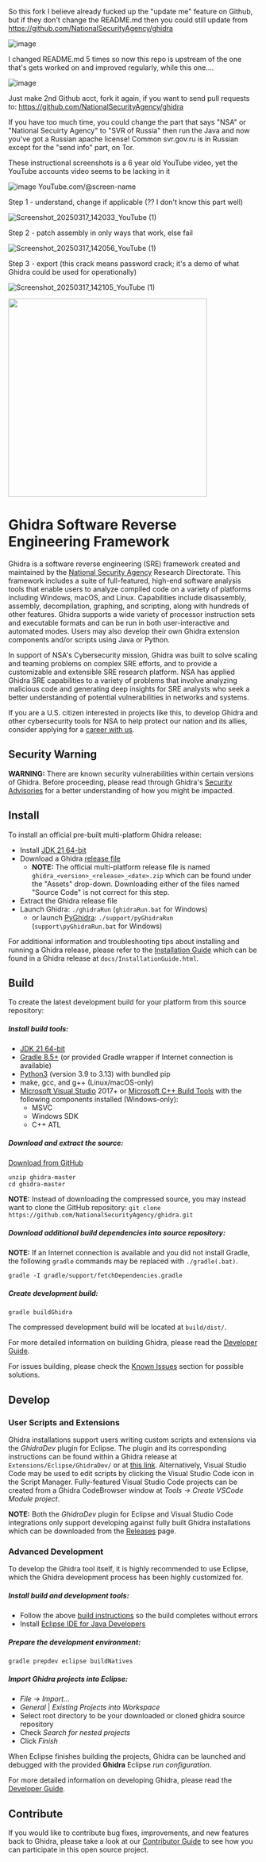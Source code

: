 So this fork I believe already fucked up the "update me" feature on Github, but if they don't change the README.md then you could still update from https://github.com/NationalSecurityAgency/ghidra

![image](https://github.com/user-attachments/assets/9f794231-a464-4787-956b-78e232340d1d)

I changed README.md 5 times so now this repo is upstream of the one that's gets worked on and improved regularly, while this one....

![image](https://github.com/user-attachments/assets/cedfb08b-7271-4d64-beb6-f34d9f27bf32)


Just make 2nd Github acct, fork it again, if you want to send pull requests to: https://github.com/NationalSecurityAgency/ghidra

If you have too much time, you could change the part that says "NSA" or "National Secuirty Agency" to "SVR of Russia" then run the Java and now you've got a Russian apache license! Common svr.gov.ru is in Russian except for the "send info" part, on Tor.

These instructional screenshots is a 6 year old YouTube video, yet the YouTube accounts video seems to be lacking in it

![image](https://github.com/user-attachments/assets/c87ffa88-ce9a-43b2-a807-734ac74cc62c) YouTube.com/@screen-name

Step 1 - understand, change if applicable (?? I don't know this part well)


![Screenshot_20250317_142033_YouTube (1)](https://github.com/user-attachments/assets/7559ebc7-695d-4fbb-b8c8-1e5b677251e9)

Step 2 - patch assembly in only ways that work, else fail

![Screenshot_20250317_142056_YouTube (1)](https://github.com/user-attachments/assets/110c63a8-b01e-4f08-b514-e69e5f0ed89e)

Step 3 - export (this crack means password crack; it's a demo of what Ghidra could be used for operationally)

![Screenshot_20250317_142105_YouTube (1)](https://github.com/user-attachments/assets/2c9b64be-31b2-45b5-bc99-f439c3ccd2c5)


<img src="Ghidra/Features/Base/src/main/resources/images/GHIDRA_3.png" width="400">

# Ghidra Software Reverse Engineering Framework
Ghidra is a software reverse engineering (SRE) framework created and maintained by the 
[National Security Agency][nsa] Research Directorate. This framework includes a suite of 
full-featured, high-end software analysis tools that enable users to analyze compiled code on a 
variety of platforms including Windows, macOS, and Linux. Capabilities include disassembly, 
assembly, decompilation, graphing, and scripting, along with hundreds of other features. Ghidra 
supports a wide variety of processor instruction sets and executable formats and can be run in both 
user-interactive and automated modes. Users may also develop their own Ghidra extension components 
and/or scripts using Java or Python.

In support of NSA's Cybersecurity mission, Ghidra was built to solve scaling and teaming problems 
on complex SRE efforts, and to provide a customizable and extensible SRE research platform. NSA has 
applied Ghidra SRE capabilities to a variety of problems that involve analyzing malicious code and 
generating deep insights for SRE analysts who seek a better understanding of potential 
vulnerabilities in networks and systems.

If you are a U.S. citizen interested in projects like this, to develop Ghidra and other 
cybersecurity tools for NSA to help protect our nation and its allies, consider applying for a 
[career with us][career].

## Security Warning
**WARNING:** There are known security vulnerabilities within certain versions of Ghidra.  Before 
proceeding, please read through Ghidra's [Security Advisories][security] for a better understanding 
of how you might be impacted.

## Install
To install an official pre-built multi-platform Ghidra release:  
* Install [JDK 21 64-bit][jdk]
* Download a Ghidra [release file][releases]
  - **NOTE:** The official multi-platform release file is named 
    `ghidra_<version>_<release>_<date>.zip` which can be found under the "Assets" drop-down.
    Downloading either of the files named "Source Code" is not correct for this step.
* Extract the Ghidra release file
* Launch Ghidra: `./ghidraRun` (`ghidraRun.bat` for Windows)
  - or launch [PyGhidra][pyghidra]: `./support/pyGhidraRun` (`support\pyGhidraRun.bat` for Windows)

For additional information and troubleshooting tips about installing and running a Ghidra release, 
please refer to the [Installation Guide][installationguide] which can be found in a Ghidra release
at `docs/InstallationGuide.html`. 

## Build
To create the latest development build for your platform from this source repository:

##### Install build tools:
* [JDK 21 64-bit][jdk]
* [Gradle 8.5+][gradle] (or provided Gradle wrapper if Internet connection is available)
* [Python3][python3] (version 3.9 to 3.13) with bundled pip
* make, gcc, and g++ (Linux/macOS-only)
* [Microsoft Visual Studio][vs] 2017+ or [Microsoft C++ Build Tools][vcbuildtools] with the
  following components installed (Windows-only):
  - MSVC
  - Windows SDK
  - C++ ATL

##### Download and extract the source:
[Download from GitHub][master]
```
unzip ghidra-master
cd ghidra-master
```
**NOTE:** Instead of downloading the compressed source, you may instead want to clone the GitHub 
repository: `git clone https://github.com/NationalSecurityAgency/ghidra.git`

##### Download additional build dependencies into source repository:
**NOTE:** If an Internet connection is available and you did not install Gradle, the following 
`gradle` commands may be replaced with `./gradle(.bat)`.
```
gradle -I gradle/support/fetchDependencies.gradle
```

##### Create development build: 
```
gradle buildGhidra
```
The compressed development build will be located at `build/dist/`.

For more detailed information on building Ghidra, please read the [Developer Guide][devguide].

For issues building, please check the [Known Issues][known-issues] section for possible solutions.

## Develop

### User Scripts and Extensions
Ghidra installations support users writing custom scripts and extensions via the *GhidraDev* plugin 
for Eclipse.  The plugin and its corresponding instructions can be found within a Ghidra release at
`Extensions/Eclipse/GhidraDev/` or at [this link][ghidradev].  Alternatively, Visual Studio Code may
be used to edit scripts by clicking the Visual Studio Code icon in the Script Manager.
Fully-featured Visual Studio Code projects can be created from a Ghidra CodeBrowser window at 
_Tools -> Create VSCode Module project_.

**NOTE:** Both the *GhidraDev* plugin for Eclipse and Visual Studio Code integrations only support 
developing against fully built Ghidra installations which can be downloaded from the
[Releases][releases] page.

### Advanced Development
To develop the Ghidra tool itself, it is highly recommended to use Eclipse, which the Ghidra 
development process has been highly customized for.

##### Install build and development tools:
* Follow the above [build instructions](#build) so the build completes without errors
* Install [Eclipse IDE for Java Developers][eclipse]

##### Prepare the development environment:
``` 
gradle prepdev eclipse buildNatives
```

##### Import Ghidra projects into Eclipse:
* *File* -> *Import...*
* *General* | *Existing Projects into Workspace*
* Select root directory to be your downloaded or cloned ghidra source repository
* Check *Search for nested projects*
* Click *Finish*

When Eclipse finishes building the projects, Ghidra can be launched and debugged with the provided
**Ghidra** Eclipse *run configuration*.

For more detailed information on developing Ghidra, please read the [Developer Guide][devguide].

## Contribute
If you would like to contribute bug fixes, improvements, and new features back to Ghidra, please 
take a look at our [Contributor Guide][contrib] to see how you can participate in this open 
source project.


[nsa]: https://www.nsa.gov
[contrib]: CONTRIBUTING.md
[devguide]: DevGuide.md
[installationguide]: GhidraDocs/InstallationGuide.md
[known-issues]: DevGuide.md#known-issues
[career]: https://www.intelligencecareers.gov/nsa
[releases]: https://github.com/NationalSecurityAgency/ghidra/releases
[jdk]: https://adoptium.net/temurin/releases
[gradle]: https://gradle.org/releases/
[python3]: https://www.python.org/downloads/
[vs]: https://visualstudio.microsoft.com/vs/community/
[vcbuildtools]: https://visualstudio.microsoft.com/visual-cpp-build-tools/
[eclipse]: https://www.eclipse.org/downloads/packages/
[master]: https://github.com/NationalSecurityAgency/ghidra/archive/refs/heads/master.zip
[security]: https://github.com/NationalSecurityAgency/ghidra/security/advisories
[ghidradev]: GhidraBuild/EclipsePlugins/GhidraDev/GhidraDevPlugin/README.md
[pyghidra]: Ghidra/Features/PyGhidra/README.md
